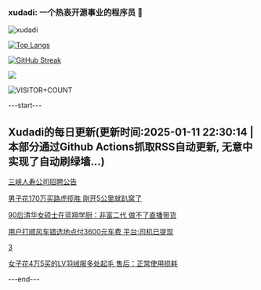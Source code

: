 ### xudadi: 一个热衷开源事业的程序员 👋

![xudadi](https://github-readme-stats-git-masterorgs-github-readme-stats-team.vercel.app/api?username=xudadi)

[![Top Langs](https://github-readme-stats.vercel.app/api/top-langs/?username=xudadi)](https://github.com/anuraghazra/github-readme-stats)

[![GitHub Streak](https://streak-stats.demolab.com?user=xudadi&locale=zh_Hans)](https://git.io/streak-stats)

![](https://raw.githubusercontent.com/xudadi/xudadi/main/assets/github-contribution-grid-snake.svg)

![VISITOR+COUNT](https://komarev.com/ghpvc/?username=xudadi&label=VISITOR+COUNT)


---start---

## Xudadi的每日更新(更新时间:2025-01-11 22:30:14 | 本部分通过Github Actions抓取RSS自动更新, 无意中实现了自动刷绿墙...)

[三峡人寿公司招聘公告](https://www.gongkaoleida.com/article/2262431)

[男子花170万买路虎揽胜 刚开5公里就趴窝了](https://m.163.com/news/article/JLL7MEJR0530JPVV.html)

[90后清华女硕士在蓝翔学厨：非富二代 做不了直播带货](https://m.163.com/news/article/JLL0RBQE0514R9P4.html)

[用户打顺风车错选地点付3600元车费 平台:司机已提现](https://m.163.com/news/article/JLKRP9F1051492T3.html)

[3](https://m.163.com/touch/news/sub/domestic)

[女子花4万5买的LV羽绒服多处起毛 售后：正常使用损耗](https://m.163.com/news/article/JLKQMKTI0001899O.html)

---end---
